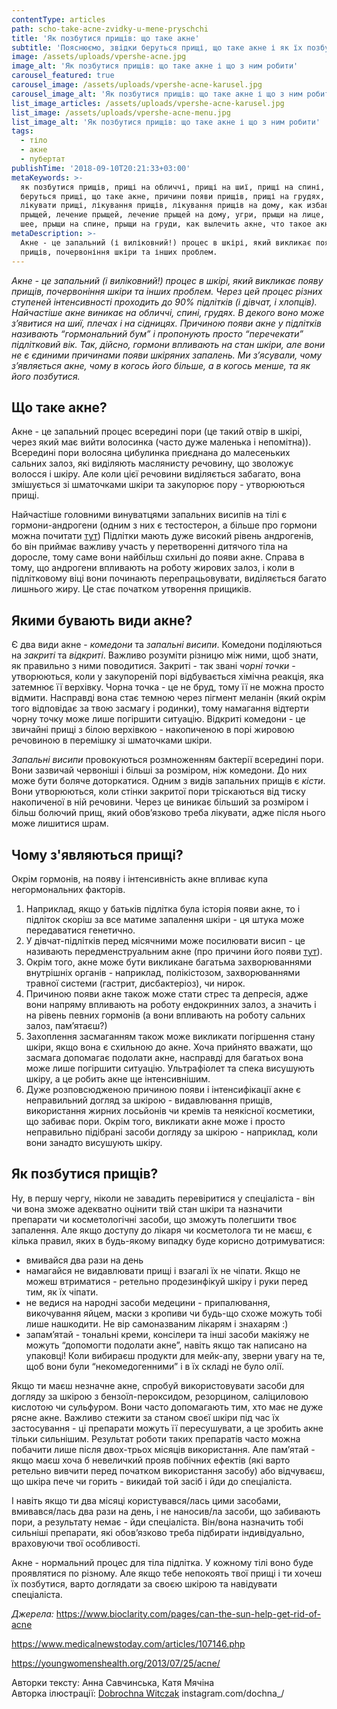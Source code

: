 ```yaml
---
contentType: articles
path: scho-take-acne-zvidky-u-mene-pryschchi
title: 'Як позбутися прищів: що таке акне'
subtitle: 'Пояснюємо, звідки беруться прищі, що таке акне і як їх позбутися'
image: /assets/uploads/vpershe-acne.jpg
image_alt: 'Як позбутися прищів: що таке акне і що з ним робити'
carousel_featured: true
carousel_image: /assets/uploads/vpershe-acne-karusel.jpg
carousel_image_alt: 'Як позбутися прищів: що таке акне і що з ним робити'
list_image_articles: /assets/uploads/vpershe-acne-karusel.jpg
list_image: /assets/uploads/vpershe-acne-menu.jpg
list_image_alt: 'Як позбутися прищів: що таке акне і що з ним робити'
tags:
  - тіло
  - акне
  - пубертат
publishTime: '2018-09-10T20:21:33+03:00'
metaKeywords: >-
  як позбутися прищів, прищі на обличчі, прищі на шиї, прищі на спині, звідки
  беруться прищі, що таке акне, причини появи прищів, прищі на грудях, вугрі, як
  лікувати прищі, лікування прищів, лікування прищів на дому, как избавиться от
  прыщей, лечение прыщей, лечение прыщей на дому, угри, прыщи на лице, прыщи на
  шее, прыщи на спине, прыщи на груди, как вылечить акне, что такое акне
metaDescription: >-
  Акне - це запальний (і виліковний!) процес в шкірі, який викликає появу
  прищів, почервоніння шкіри та інших проблем.
---
```

_Акне - це запальний (і виліковний!) процес в шкірі, який викликає появу прищів, почервоніння шкіри та інших проблем. Через цей процес різних ступеней інтенсивності проходить до 90% підлітків (і дівчат, і хлопців). Найчастіше акне виникає на обличчі, спині, грудях. В декого воно може з’явитися на шиї, плечах і на сідницях. Причиною появи акне у підлітків називають “гормональний бум” і пропонують просто “перечекати” підлітковий вік. Так, дійсно, гормони впливають на стан шкіри, але вони не є єдиними причинами появи шкіряних запалень. Ми з’ясували, чому з’являється акне, чому в когось його більше, а в когось менше, та як його позбутися._

## Що таке акне?

Акне - це запальний процес всередині пори (це такий отвір в шкірі, через який має вийти волосинка (часто дуже маленька і непомітна)). Всередині пори волосяна цибулинка приєднана до малесеньких сальних залоз, які виділяють маслянисту речовину, що зволожує волосся і шкіру. Але коли цієї речовини виділяється забагато, вона змішується зі шматочками шкіри та закупорює пору - утворюються прищі.

Найчастіше головними винуватцями запальних висипів на тілі є гормони-андрогени (одним з них є тестостерон, а більше про гормони можна почитати [тут](https://vpershe.com/articles/scho-take-hormony-testosteron-estrogen)) Підлітки мають дуже високий рівень андрогенів, бо він приймає важливу участь у перетворенні дитячого тіла на доросле, тому саме вони найбільш схильні до появи акне. Справа в тому, що андрогени впливають на роботу жирових залоз, і коли в підлітковому віці вони починають перепрацьовувати, виділяється багато лишнього жиру. Це стає початком утворення прищиків.

## Якими бувають види акне?

Є два види акне - _комедони_ та _запальні висипи_. Комедони поділяються на _закриті_ та _відкриті_. Важливо розуміти різницю між ними, щоб знати, як правильно з ними поводитися. Закриті - так звані _чорні точки_ - утворюються, коли у закупореній порі відбувається хімічна реакція, яка затемнює її верхівку. Чорна точка - це не бруд, тому її не можна просто відмити. Насправді вона стає темною через пігмент меланін (який окрім того відповідає за твою засмагу і родинки), тому намагання відтерти чорну точку може лише погіршити ситуацію. Відкриті комедони - це звичайні прищі з білою верхівкою - накопиченою в порі жировою речовиною в перемішку зі шматочками шкіри. 

_Запальні висипи_ провокуються розмноженням бактерії всередині пори. Вони зазвичай червоніші і більші за розміром, ніж комедони. До них може бути боляче доторкатися. Одним з видів запальних прищів є _кісти_. Вони утворюються, коли стінки закритої пори тріскаються від тиску накопиченої в ній речовини. Через це виникає більший за розміром і більш болючий прищ, який обов’язково треба лікувати, адже після нього може лишитися шрам.

## Чому з'являються прищі?

Окрім гормонів, на появу і інтенсивність акне впливає купа негормональних факторів. 

1. Наприклад, якщо у батьків підлітка була історія появи акне, то і підліток скоріш за все матиме запалення шкіри - ця штука може передаватися генетично. 
2. У дівчат-підлітків перед місячними може посилювати висип - це називають передменструальним акне (про причини його появи [тут](https://vpershe.com/articles/scho-take-pms)). 
3. Окрім того, акне може бути викликане багатьма захворюваннями внутрішніх органів - наприклад, полікістозом, захворюваннями травної системи (гастрит, дисбактеріоз), чи нирок. 
4. Причиною появи акне також може стати стрес та депресія, адже вони напряму впливають на роботу ендокринних залоз, а значить і на рівень певних гормонів (а вони впливають на роботу сальних залоз, пам’ятаєш?)
5. Захоплення засмаганням також може викликати погіршення стану шкіри, якщо вона є схильною до акне. Хоча прийнято вважати, що засмага допомагає подолати акне, насправді для багатьох вона може лише погіршити ситуацію. Ультрафіолет та спека висушують шкіру, а це робить акне ще інтенсивнішим.
6. Дуже розповсюдженою причиною появи і інтенсифікації акне є неправильний догляд за шкірою - видавлювання прищів, використання жирних лосьйонів чи кремів та неякісної косметики, що забиває пори. Окрім того, викликати акне може і просто неправильно підібрані засоби догляду за шкірою - наприклад, коли вони занадто висушують шкіру.

## Як позбутися прищів?

Ну, в першу чергу, ніколи не завадить перевіритися у спеціаліста - він чи вона зможе адекватно оцінити твій стан шкіри та назначити препарати чи косметологічні засоби, що зможуть полегшити твоє запалення. Але якщо доступу до лікаря чи косметолога ти не маєш, є кілька правил, яких в будь-якому випадку буде корисно дотримуватися:

* вмивайся два рази на день
* намагайся не видавлювати прищі і взагалі їх не чіпати. Якщо не можеш втриматися - ретельно продезинфікуй шкіру і руки перед тим, як їх чіпати.
* не ведися на народні засоби медецини - припалювання, викочування яйцем, маски з кропиви чи будь-що схоже можуть тобі лише нашкодити. Не вір самоназваним лікарям і знахарям :)
* запам’ятай - тональні креми, консілери та інші засоби макіяжу не можуть “допомогти подолати акне”, навіть якщо так написано на упаковці! Коли вибираєш продукти для мейк-апу, зверни увагу на те, щоб вони були “некомедогенними” і в їх складі не було олії. 

Якщо ти маєш незначне акне, спробуй використовувати засоби для догляду за шкірою з бензоїл-пероксидом, резорцином, саліциловою кислотою чи сульфуром. Вони часто допомагають тим, хто має не дуже рясне акне. Важливо стежити за станом своєї шкіри під час їх застосування - ці препарати можуть її пересушувати, а це зробить акне тільки сильнішим. Результат роботи таких препаратів часто можна побачити лише після двох-трьох місяців використання. Але пам’ятай - якщо маєш хоча б невеличкий прояв побічних ефектів (які варто ретельно вивчити перед початком використання засобу) або відчуваєш, що шкіра пече чи горить - викидай той засіб і йди до спеціаліста. 

І навіть якщо ти два місяці користувався/лась цими засобами, вмивався/лась два рази на день, і не наносив/ла засоби, що забивають пори, а результату немає - йди спеціаліста. Він/вона назначить тобі сильніші препарати, які обов’язково треба підбирати індивідуально, враховуючи твої особливості. 

Акне - нормальний процес для тіла підлітка. У кожному тілі воно буде проявлятися по різному. Але якщо тебе непокоять твої прищі і ти хочеш їх позбутися, варто доглядати за своєю шкірою та навідувати спеціаліста. 

_Джерела:_ https://www.bioclarity.com/pages/can-the-sun-help-get-rid-of-acne

https://www.medicalnewstoday.com/articles/107146.php

https://youngwomenshealth.org/2013/07/25/acne/

Авторки тексту: Анна Савчинська, Катя Мячіна\
Авторка ілюстрації: [Dobrochna Witczak](https://www.instagram.com/druidspice/)  instagram.com/dochna_/
